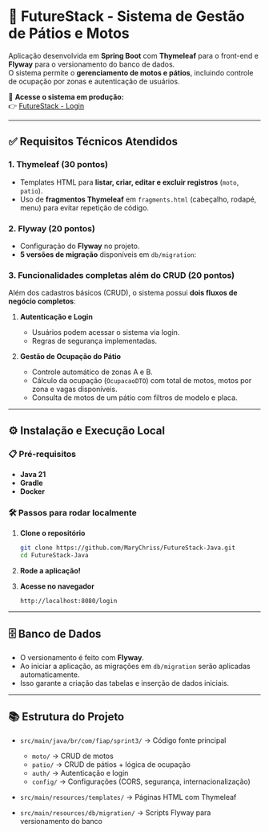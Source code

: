 # 🚀 FutureStack - Sistema de Gestão de Pátios e Motos

Aplicação desenvolvida em **Spring Boot** com **Thymeleaf** para o front-end e **Flyway** para o versionamento do banco de dados.  
O sistema permite o **gerenciamento de motos e pátios**, incluindo controle de ocupação por zonas e autenticação de usuários.

🔗 **Acesse o sistema em produção:**  
👉 [FutureStack - Login](https://futurestack-java.onrender.com/login)

---

## ✅ Requisitos Técnicos Atendidos

### 1. Thymeleaf (30 pontos)
- Templates HTML para **listar, criar, editar e excluir registros** (`moto`, `patio`).
- Uso de **fragmentos Thymeleaf** em `fragments.html` (cabeçalho, rodapé, menu) para evitar repetição de código.

### 2. Flyway (20 pontos)
- Configuração do **Flyway** no projeto.
- **5 versões de migração** disponíveis em `db/migration`:

### 3. Funcionalidades completas além do CRUD (20 pontos)
Além dos cadastros básicos (CRUD), o sistema possui **dois fluxos de negócio completos**:

1. **Autenticação e Login**  
   - Usuários podem acessar o sistema via login.  
   - Regras de segurança implementadas.  

2. **Gestão de Ocupação do Pátio**  
   - Controle automático de zonas A e B.  
   - Cálculo da ocupação (`OcupacaoDTO`) com total de motos, motos por zona e vagas disponíveis.  
   - Consulta de motos de um pátio com filtros de modelo e placa.

---

## ⚙️ Instalação e Execução Local

### 📋 Pré-requisitos
- **Java 21**
- **Gradle**
- **Docker**

### 🛠️ Passos para rodar localmente

1. **Clone o repositório**
   ```bash
   git clone https://github.com/MaryChriss/FutureStack-Java.git
   cd FutureStack-Java

2. **Rode a aplicação!**


3. **Acesse no navegador**

   ```
   http://localhost:8080/login
   ```

---

## 🗄️ Banco de Dados

* O versionamento é feito com **Flyway**.
* Ao iniciar a aplicação, as migrações em `db/migration` serão aplicadas automaticamente.
* Isso garante a criação das tabelas e inserção de dados iniciais.

---

## 📚 Estrutura do Projeto

* `src/main/java/br/com/fiap/sprint3/` → Código fonte principal

  * `moto/` → CRUD de motos
  * `patio/` → CRUD de pátios + lógica de ocupação
  * `auth/` → Autenticação e login
  * `config/` → Configurações (CORS, segurança, internacionalização)

* `src/main/resources/templates/` → Páginas HTML com Thymeleaf

* `src/main/resources/db/migration/` → Scripts Flyway para versionamento do banco

